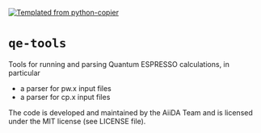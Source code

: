 [![Templated from python-copier](https://img.shields.io/endpoint?url=https://raw.githubusercontent.com/mbercx/python-copier/refs/heads/main/docs/img/badge.json)](https://github.com/mbercx/python-copier)

# `qe-tools`

Tools for running and parsing Quantum ESPRESSO calculations, in particular

 * a parser for pw.x input files
 * a parser for cp.x input files

The code is developed and maintained by the AiiDA Team and is licensed under the MIT license (see LICENSE file).
